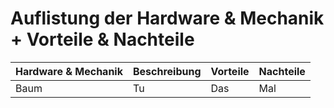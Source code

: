 # Auflistung der Hardware & Mechanik + Vorteile & Nachteile
| Hardware & Mechanik| Beschreibung | Vorteile  | Nachteile |                                                                                                                          
|:-------------------|:-------------|:----------|:----------|
|       Baum         | Tu           | Das       |  Mal      |
